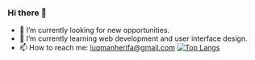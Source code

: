 ### Hi there 👋

- 🔭 I’m currently looking for new opportunities.
- 🌱 I’m currently learning web development and user interface design.
- 📫 How to reach me: luqmanherifa@gmail.com
[![Top Langs](https://github-readme-stats.vercel.app/api/top-langs/?username=luqmanherifa&layout=compact&langs_count=10&hide=blade,shell,hack)](https://github.com/luqmanherifa)
